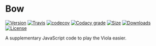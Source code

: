 # Bow

[![Version][version]](https://www.npmjs.com/package/@violaui/bow)
[![Travis][travis]](https://travis-ci.org/violaui/bow)
[![codecov][codecov]](https://codecov.io/gh/violaui/bow)
[![Codacy grade][codacy]](https://app.codacy.com/project/violaui/bow/dashboard)
[![Size][size]](https://unpkg.com/@violaui/bow)
[![Downloads][downloads]](https://www.npmjs.com/package/@violaui/bow)
[![License][license]](https://github.com/violaui/bow/blob/master/LICENSE)

A supplementary JavaScript code to play the Viola easier.

[version]: https://img.shields.io/npm/v/@violaui/bow.svg?&logo=npm&style=flat-square
[travis]: https://img.shields.io/travis/violaui/bow.svg?&logo=travis&style=flat-square
[codecov]: https://img.shields.io/codecov/c/gh/violaui/bow.svg?label=codecov&logo=codecov&style=flat-square
[codacy]: https://img.shields.io/codacy/grade/5fb3d4beb99345cb844c379e22974721.svg?logo=codacy&style=flat-square
[size]: https://img.shields.io/bundlephobia/minzip/@violaui/bow.svg?&logo=javascript&label=size&style=flat-square
[downloads]: https://img.shields.io/npm/dt/@violaui/bow.svg?style=flat-square
[license]: https://img.shields.io/github/license/violaui/bow.svg?color=%23aa55aa&style=flat-square
